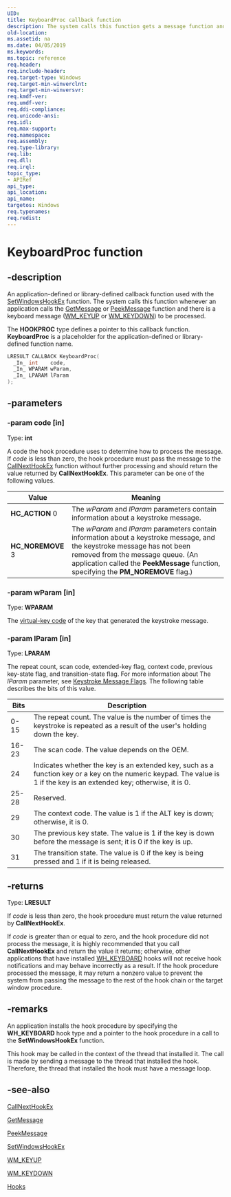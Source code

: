 ```yaml
---
UID: 
title: KeyboardProc callback function
description: The system calls this function gets a message function and there is a keyboard message to process.
old-location: 
ms.assetid: na
ms.date: 04/05/2019
ms.keywords: 
ms.topic: reference
req.header: 
req.include-header: 
req.target-type: Windows
req.target-min-winverclnt: 
req.target-min-winversvr: 
req.kmdf-ver: 
req.umdf-ver: 
req.ddi-compliance: 
req.unicode-ansi: 
req.idl: 
req.max-support: 
req.namespace: 
req.assembly: 
req.type-library: 
req.lib: 
req.dll: 
req.irql: 
topic_type:
- APIRef
api_type: 
api_location: 
api_name: 
targetos: Windows
req.typenames: 
req.redist: 
---
```


# KeyboardProc function

## -description

An application-defined or library-defined callback function used with the [SetWindowsHookEx](/windows/desktop/api/winuser/nf-winuser-setwindowshookexw) function.
The system calls this function whenever an application calls the [GetMessage](/windows/desktop/api/winuser/nf-winuser-getmessage) or [PeekMessage](/windows/desktop/api/winuser/nf-winuser-peekmessagew) function and there is a keyboard message ([WM_KEYUP](/windows/desktop/inputdev/wm-keyup) or [WM_KEYDOWN](/windows/desktop/inputdev/wm-keydown)) to be processed.

The **HOOKPROC** type defines a pointer to this callback function.
**KeyboardProc** is a placeholder for the application-defined or library-defined function name.

```cpp
LRESULT CALLBACK KeyboardProc(
  _In_ int    code,
  _In_ WPARAM wParam,
  _In_ LPARAM lParam
);
```

## -parameters

### -param code [in]

Type: **int**

A code the hook procedure uses to determine how to process the message.
If *code* is less than zero, the hook procedure must pass the message to the [CallNextHookEx](/windows/desktop/api/winuser/nf-winuser-callnexthookex) function without further processing and should return the value returned by **CallNextHookEx**.
This parameter can be one of the following values.

| Value | Meaning |
|-------|---------|
| **HC_ACTION** 0 | The *wParam* and *lParam* parameters contain information about a keystroke message. |
| **HC_NOREMOVE** 3 | The *wParam* and *lParam* parameters contain information about a keystroke message, and the keystroke message has not been removed from the message queue. (An application called the **PeekMessage** function, specifying the **PM_NOREMOVE** flag.) |

### -param wParam [in]

Type: **WPARAM**

The [virtual-key code](/windows/desktop/inputdev/virtual-key-codes) of the key that generated the keystroke message.

### -param lParam [in]

Type: **LPARAM**

The repeat count, scan code, extended-key flag, context code, previous key-state flag, and transition-state flag.
For more information about The *lParam* parameter, see [Keystroke Message Flags](/windows/desktop/inputdev/about-keyboard-input).
The following table describes the bits of this value.

| Bits | Description |
|-------|---------|
| 0-15 | The repeat count. The value is the number of times the keystroke is repeated as a result of the user's holding down the key. |
| 16-23 | The scan code. The value depends on the OEM. |
| 24 | Indicates whether the key is an extended key, such as a function key or a key on the numeric keypad. The value is 1 if the key is an extended key; otherwise, it is 0. |
| 25-28 | Reserved. |
| 29 | The context code. The value is 1 if the ALT key is down; otherwise, it is 0. |
| 30 | The previous key state. The value is 1 if the key is down before the message is sent; it is 0 if the key is up. |
| 31 | The transition state. The value is 0 if the key is being pressed and 1 if it is being released. |

## -returns

Type: **LRESULT**

If *code* is less than zero, the hook procedure must return the value returned by **CallNextHookEx**.

If *code* is greater than or equal to zero, and the hook procedure did not process the message, it is highly recommended that you call **CallNextHookEx** and return the value it returns; otherwise, other applications that have installed [WH_KEYBOARD](about-hooks.md) hooks will not receive hook notifications and may behave incorrectly as a result.
If the hook procedure processed the message, it may return a nonzero value to prevent the system from passing the message to the rest of the hook chain or the target window procedure.

## -remarks

An application installs the hook procedure by specifying the **WH_KEYBOARD** hook type and a pointer to the hook procedure in a call to the **SetWindowsHookEx** function.

This hook may be called in the context of the thread that installed it.
The call is made by sending a message to the thread that installed the hook.
Therefore, the thread that installed the hook must have a message loop.

## -see-also

[CallNextHookEx](/windows/desktop/api/winuser/nf-winuser-callnexthookex)

[GetMessage](/windows/desktop/api/winuser/nf-winuser-getmessage)

[PeekMessage](/windows/desktop/api/winuser/nf-winuser-peekmessagew)

[SetWindowsHookEx](/windows/desktop/api/winuser/nf-winuser-setwindowshookexw)

[WM_KEYUP](/windows/desktop/inputdev/wm-keyup)

[WM_KEYDOWN](/windows/desktop/inputdev/wm-keydown)

[Hooks](hooks.md)
